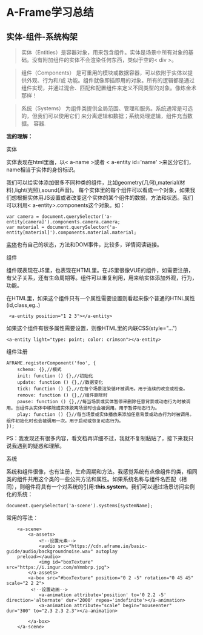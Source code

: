 # A-Frame学习总结

## 实体-组件-系统构架

>实体（Entities）是容器对象，用来包含组件。实体是场景中所有对象的基础。没有附加组件的实体不会渲染任何东西，类似于空的< div >。

>组件（Components） 是可重用的模块或数据容器，可以依附于实体以提供外观、行为和/或 功能。组件就像即插即用的对象。所有的逻辑都是通过组件实现，并通过混合、匹配和配置组件来定义不同类型的对象。像炼金术那样！

>系统（Systems） 为组件类提供全局范围、管理和服务。系统通常是可选的，但我们可以使用它们 来分离逻辑和数据；系统处理逻辑，组件充当数据。 容器.

**我的理解：**

实体

实体表现在html里面，以< a-name >或者 < a-entity id='name' >来区分它们，name相当于实体的身份标识。

我们可以给实体添加很多不同种类的组件，比如geometry(几何),material(材料),light(光照),sound(声音)。
每个实体里的每个组件可以看成一个对象，如果我们想根据实体用JS设置或者改变这个实体的某个组件的数据，方法和状态。我们可以利用< a-entity>.components这个对象。如：

    var camera = document.querySelector('a-entity[camera]').components.camera.camera;
    var material = document.querySelector('a-entity[material]').components.material.material;
[实体](http://techbrood.com/aframe/core?p=entity)也有自己的状态，方法和DOM事件，比较多，详情阅读链接。


组件

组件既表现在JS里，也表现在HTML里。在JS里很像VUE的组件，如需要注册，有父子关系，还有生命周期等。组件可以重复利用，用来给实体添加外观，行为，功能。

在HTML里，如果这个组件只有一个属性需要设置则看起来像个普通的HTNL属性(id,class,eg..)
   
     <a-entity position="1 2 3"></a-entity>
    
如果这个组件有很多属性需要设置，则像HTML里的内联CSS(style="...")

    <a-entity light="type: point; color: crimson"></a-entity>

组件注册

    AFRAME.registerComponent('foo', {
        schema: {},//模式
        init: function () {},//初始化
        update: function () {},//数据变化
        tick: function () {},//在每个场景渲染循环被调用。用于连续的改变或检查。
        remove: function () {},//组件删除时
        pause: function () {},//每当场景或实体暂停来删除任意背景或动态行为时被调用。当组件从实体中移除或实体脱离场景时也会被调用。用于暂停动态行为。
        play: function () {}//每当场景或实体播放来添加任意背景或动态行为时被调用。组件初始化时也会被调用一次。用于启动或恢复动态行为。
    });
PS：我发现还有很多内容，看文档再详细不过，我就不复制黏贴了，接下来我只说我遇到的疑惑和理解。

系统

系统和组件很像，也有注册，生命周期和方法。我感觉系统有点像组件的类，相同类的组件共用这个类的一些公共方法和属性。如果系统名称与组件名匹配（相同），则组件将具有一个对系统的引用:**this.system**。我们可以通过场景访问实例化的系统：

    document.querySelector('a-scene').systems[systemName];

常用的写法：

        <a-scene>
            <a-assets>
                <!--设置元素-->
                <audio src="https://cdn.aframe.io/basic-guide/audio/backgroundnoise.wav" autoplay
        preload></audio>
                <img id="boxTexture" src="https://i.imgur.com/mYmmbrp.jpg">
            </a-assets>
            <a-box src="#boxTexture" position="0 2 -5" rotation="0 45 45" scale="2 2 2">
             <!--设置动画-->
                <a-animation attribute='position' to='0 2.2 -5' direction='alternate' dur='2000' repea='indefinite'></a-animation>
                <a-animation attribute="scale" begin="mouseenter" dur="300" to="2.3 2.3 2.3"></a-animation>

            </a-box>
        </a-scene>
